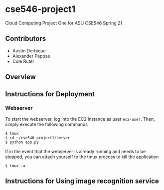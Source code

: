 # cse546-project1
Cloud Computing Project One for ASU CSE546 Spring 21

## Contributors
- Austin Derbique
- Alexander Pappas
- Cole Ruter

## Overview


## Instructions for Deployment

### Webserver
To start the webserver, log into the EC2 instance as user `ec2-user`. Then, simply execute the following commands
```
$ tmux
$ cd ~/cse546-project1/server
$ python app.py
```

If in the event that the webserver is already running and needs to be stopped, you can attach yourself to the tmux process to kill the application
```
$ tmux -a
```

## Instructions for Using image recognition service
